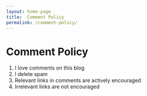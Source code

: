 ```yaml
---
layout: home-page
title:  Comment Policy
permalink: /comment-policy/
---
```


# Comment Policy
1. I love comments on this blog
2. I delete spam
3. Relevant links in comments are actively encouraged
4. Irrelevant links are not encouraged
